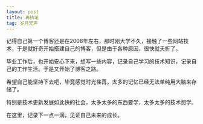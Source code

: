 ```yaml
---
layout: post
title: 再执笔
tag: 岁月无声
---
```


记得自己第一个博客还是在2008年左右，那时刚大学不久，接触了一些网站技术，于是就好奇开始搭建自己的博客，但是由于各种原因，很快就夭折了。

毕业工作后，也开始安心下来，想写一些内容，记录自己学习的技术知识，记录自己的工作生活。于是又开始了博客之路。

希望自己能坚持下去吧，毕竟感觉时光荏苒，太多的记忆已经无法单纯用大脑来存储了。

特别是技术更新发展如此快的社会，太多太多的东西要学，太多太多的技术想学。

在这里，记录下一点一滴，见证自己未来的成长。
